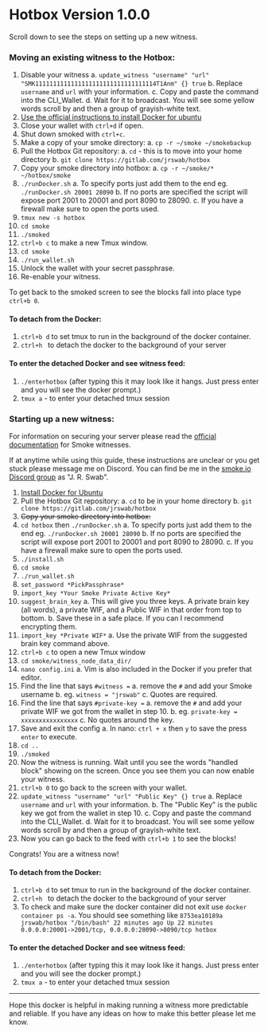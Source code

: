 # Hotbox Version 1.0.0
Scroll down to see the steps on setting up a new witness.
### Moving an existing witness to the Hotbox:
1. Disable your witness
  a. `update_witness "username" "url" "SMK1111111111111111111111111111111114T1Anm" {} true`
  b. Replace `username` and `url` with your information.
  c. Copy and paste the command into the CLI_Wallet.
  d. Wait for it to broadcast. You will see some yellow words scroll by and then a group of grayish-white text.
2. [Use the official instructions to install Docker for ubuntu](https://docs.docker.com/install/linux/docker-ce/ubuntu/)
3. Close your wallet with `ctrl+d` if open.
4. Shut down smoked with `ctrl+c`.
5. Make a copy of your smoke directory:
  a. `cp -r ~/smoke ~/smokebackup`
6. Pull the Hotbox Git repository:
  a. `cd` - this is to move into your home directory
  b. `git clone https://gitlab.com/jrswab/hotbox`
7. Copy your smoke directory into hotbox:
  a. `cp -r ~/smoke/* ~/hotbox/smoke`
8. `./runDocker.sh`
  a. To specify ports just add them to the end eg. `./runDocker.sh 20001 28090`
  b. If no ports are specified the script will expose port 2001 to 20001 and port 8090 to 28090.
  c. If you have a firewall make sure to open the ports used.
9. `tmux new -s hotbox`
10. `cd smoke`
11. `./smoked`
12. `ctrl+b c` to make a new Tmux window.
13. `cd smoke`
14. `./run_wallet.sh`
15. Unlock the wallet with your secret passphrase.
16. Re-enable your witness.

To get back to the smoked screen to see the blocks fall into place type `ctrl+b 0`.

#### To detach from the Docker:
1. `ctrl+b d` to set tmux to run in the background of the docker container.
2. `ctrl+h ` to detach the docker to the background of your server

#### To enter the detached Docker and see witness feed:
1. `./enterhotbox` (after typing this it may look like it hangs. Just press enter and you will see the docker prompt.)
2. `tmux a` - to enter your detached tmux session

### Starting up a new witness:
For information on securing your server please read the [official documentation](https://cdn.discordapp.com/attachments/491080454372327435/495224522556047361/Smoke.io_Witness_Guide_v1.3.pdf) for Smoke witnesses.

If at anytime while using this guide, these instructions are unclear or you get stuck please message me on Discord. You can find be me in the [smoke.io Discord group](https://discord.gg/MpJH3qq) as "J. R. Swab".

1. [Install Docker for Ubuntu](https://docs.docker.com/install/linux/docker-ce/ubuntu/)
2. Pull the Hotbox Git repository:
  a. `cd` to be in your home directory
  b. `git clone https://gitlab.com/jrswab/hotbox`
3. ~~Copy your smoke directory into hotbox:~~
4. `cd hotbox` then `./runDocker.sh`
  a. To specify ports just add them to the end eg. `./runDocker.sh 20001 28090`
  b. If no ports are specified the script will expose port 2001 to 20001 and port 8090 to 28090.
  c. If you have a firewall make sure to open the ports used.
5. `./install.sh`
6. `cd smoke`
7. `./run_wallet.sh`
8. `set_password *PickPassphrase*`
9. `import_key *Your Smoke Private Active Key*`
10. `suggest_brain_key`
  a. This will give you three keys. A private brain key (all words), a private WIF, and a Public WIF in that order from top to bottom.
  b. Save these in a safe place. If you can I recommend encrypting them.
11. `import_key *Private WIF*`
  a. Use the private WIF from the suggested brain key command above.
12. `ctrl+b c` to open a new Tmux window
13. `cd smoke/witness_node_data_dir/`
14. `nano config.ini`
  a. Vim is also included in the Docker if you prefer that editor.
15. Find the line that says `#witness =`
  a. remove the `#` and add your Smoke username
  b. eg. `witness = "jrswab"`
  c. Quotes are required.
16. Find the line that says `#private-key =`
  a. remove the `#` and add your private WIF we got from the wallet in step 10.
  b. eg. `private-key = xxxxxxxxxxxxxxxx`
  c. No quotes around the key.
17. Save and exit the config
  a. In nano: `ctrl + x` then `y` to save the press `enter` to execute.
18. `cd ..`
19. `./smoked`
20. Now the witness is running. Wait until you see the words "handled block" showing on the screen. Once you see them you can now enable your witness.
21. `ctrl+b 0` to go back to the screen with your wallet.
22. `update_witness "username" "url" "Public Key" {} true`
  a. Replace `username` and `url` with your information.
  b. The "Public Key" is the public key we got from the wallet in step 10.
  c. Copy and paste the command into the CLI_Wallet.
  d. Wait for it to broadcast. You will see some yellow words scroll by and then a group of grayish-white text.
23. Now you can go back to the feed with `ctrl+b 1` to see the blocks!

Congrats! You are a witness now!

#### To detach from the Docker:
1. `ctrl+b d` to set tmux to run in the background of the docker container.
2. `ctrl+h ` to detach the docker to the background of your server
3. To check and make sure the docker container did not exit use `docker container ps -a`. You should see something like `8753ea10189a jrswab/hotbox "/bin/bash" 22 minutes ago Up 22 minutes 0.0.0.0:20001->2001/tcp, 0.0.0.0:28090->8090/tcp hotbox`

#### To enter the detached Docker and see witness feed:
1. `./enterhotbox` (after typing this it may look like it hangs. Just press enter and you will see the docker prompt.)
2. `tmux a` - to enter your detached tmux session

---

Hope this docker is helpful in making running a witness more predictable and reliable. If you have any ideas on how to make this better please let me know.